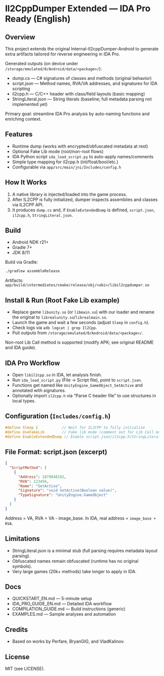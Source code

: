 # Il2CppDumper Extended — IDA Pro Ready (English)

## Overview
This project extends the original Internal-Il2cppDumper-Android to generate extra artifacts tailored for reverse engineering in IDA Pro.

Generated outputs (on device under `/storage/emulated/0/Android/data/<package>/`):
- dump.cs — C# signatures of classes and methods (original behavior)
- script.json — Method names, RVA/VA addresses, and signatures for IDA scripting
- il2cpp.h — C/C++ header with class/field layouts (basic mapping)
- StringLiteral.json — String literals (baseline; full metadata parsing not implemented yet)

Primary goal: streamline IDA Pro analysis by auto-naming functions and enriching context.

## Features
- Runtime dump (works with encrypted/obfuscated metadata at rest)
- Optional Fake Lib mode (root/non-root flows)
- IDA Python script `ida_load_script.py` to auto-apply names/comments
- Simple type mapping for il2cpp.h (int/float/bool/etc.)
- Configurable via `app/src/main/jni/Includes/config.h`

## How It Works
1) A native library is injected/loaded into the game process.
2) After IL2CPP is fully initialized, dumper inspects assemblies and classes via IL2CPP API.
3) It produces `dump.cs` and, if `EnableExtendedDump` is defined, `script.json`, `il2cpp.h`, `StringLiteral.json`.

## Build
- Android NDK r21+
- Gradle 7+
- JDK 8/11

Build via Gradle:
```bash
./gradlew assembleRelease
```
Artifacts: `app/build/intermediates/cmake/release/obj/<abi>/libil2cppdumper.so`

## Install & Run (Root Fake Lib example)
- Replace game `libunity.so` (or `libmain.so`) with our loader and rename the original to `librealunity.so`/`librealmain.so`.
- Launch the game and wait a few seconds (adjust `Sleep` in `config.h`).
- Check logs via `adb logcat | grep Il2Cpp`.
- Pull outputs from `/storage/emulated/0/Android/data/<package>/`.

Non-root Lib Call method is supported (modify APK; see original README and IDA guide).

## IDA Pro Workflow
- Open `libil2cpp.so` in IDA, let analysis finish.
- Run `ida_load_script.py` (File → Script file), point to `script.json`.
- Functions get named like `UnityEngine_GameObject_SetActive` and annotated with signatures.
- Optionally import `il2cpp.h` via “Parse C header file” to use structures in local types.

## Configuration (`Includes/config.h`)
```cpp
#define Sleep 2           // Wait for IL2CPP to fully initialize
#define UseFakeLib        // Fake lib mode (comment out for Lib Call mode)
#define EnableExtendedDump // Enable script.json/il2cpp.h/StringLiteral.json
```

## File Format: script.json (excerpt)
```json
{
  "ScriptMethod": [
    {
      "Address": 1879048192,
      "RVA": 123456,
      "Name": "SetActive",
      "Signature": "void SetActive(Boolean value)",
      "TypeSignature": "UnityEngine.GameObject"
    }
  ]
}
```
Address = VA, RVA = VA - image_base. In IDA, real address = `image_base + RVA`.

## Limitations
- StringLiteral.json is a minimal stub (full parsing requires metadata layout parsing).
- Obfuscated names remain obfuscated (runtime has no original symbols).
- Very large games (20k+ methods) take longer to apply in IDA.

## Docs
- QUICKSTART_EN.md — 5-minute setup
- IDA_PRO_GUIDE_EN.md — Detailed IDA workflow
- COMPILATION_GUIDE.md — Build instructions (generic)
- EXAMPLES.md — Sample analyses and automation

## Credits
- Based on works by Perfare, BryanGIG, and VladKalinov.

## License
MIT (see LICENSE).
